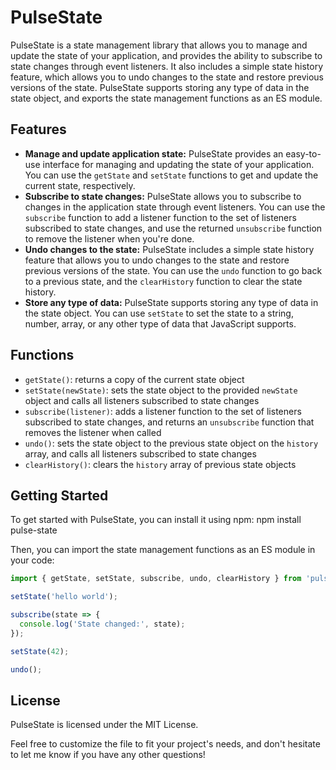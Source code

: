 # PulseState

PulseState is a state management library that allows you to manage and update the state of your application, and provides the ability to subscribe to state changes through event listeners. It also includes a simple state history feature, which allows you to undo changes to the state and restore previous versions of the state. PulseState supports storing any type of data in the state object, and exports the state management functions as an ES module.

## Features

- **Manage and update application state:** PulseState provides an easy-to-use interface for managing and updating the state of your application. You can use the `getState` and `setState` functions to get and update the current state, respectively.
- **Subscribe to state changes:** PulseState allows you to subscribe to changes in the application state through event listeners. You can use the `subscribe` function to add a listener function to the set of listeners subscribed to state changes, and use the returned `unsubscribe` function to remove the listener when you're done.
- **Undo changes to the state:** PulseState includes a simple state history feature that allows you to undo changes to the state and restore previous versions of the state. You can use the `undo` function to go back to a previous state, and the `clearHistory` function to clear the state history.
- **Store any type of data:** PulseState supports storing any type of data in the state object. You can use `setState` to set the state to a string, number, array, or any other type of data that JavaScript supports.

## Functions

- `getState()`: returns a copy of the current state object
- `setState(newState)`: sets the state object to the provided `newState` object and calls all listeners subscribed to state changes
- `subscribe(listener)`: adds a listener function to the set of listeners subscribed to state changes, and returns an `unsubscribe` function that removes the listener when called
- `undo()`: sets the state object to the previous state object on the `history` array, and calls all listeners subscribed to state changes
- `clearHistory()`: clears the `history` array of previous state objects

## Getting Started

To get started with PulseState, you can install it using npm:
npm install pulse-state

Then, you can import the state management functions as an ES module in your code:

```javascript
import { getState, setState, subscribe, undo, clearHistory } from 'pulse-state';

setState('hello world');

subscribe(state => {
  console.log('State changed:', state);
});

setState(42);

undo();
```

## License  
PulseState is licensed under the MIT License.


Feel free to customize the file to fit your project's needs, and don't hesitate to let me know if you have any other questions!
